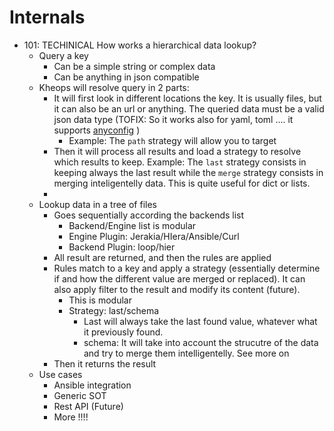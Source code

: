 
# Internals


* 101: TECHINICAL How works a hierarchical data lookup? 
  - Query a key
    + Can be a simple string or complex data
    + Can be anything in json compatible
  - Kheops will resolve query in 2 parts:
    + It will first look in different locations the key. It is usually files, but it can also be an url or anything. The queried data must be a valid json data type (TOFIX: So it works also for yaml, toml .... it supports [anyconfig](https://github.com/ssato/python-anyconfig) )
      * Example: The `path` strategy will allow you to target 
    + Then it will process all results and load a strategy to resolve which results to keep. 
      Example: The `last` strategy consists in keeping always the last result while the `merge` strategy consists in merging inteligentelly data. This is quite useful for dict or lists.
    + 
  - Lookup data in a tree of files
    + Goes sequentially according the backends list
      * Backend/Engine list is modular
      * Engine Plugin: Jerakia/HIera/Ansible/Curl
      * Backend Plugin: loop/hier
    + All result are returned, and then the rules are applied
    + Rules match to a key and apply a strategy (essentially determine if and how the different value are merged or replaced). It can also apply filter to the result and modify its content (future).
      * This is modular
      * Strategy: last/schema
        - Last will always take the last found value, whatever what it previously found. 
        - schema: It will take into account the strucutre of the data and try to merge them intelligentelly. See more on 
    + Then it returns the result
  - Use cases
    + Ansible integration
    + Generic SOT
    + Rest API (Future)
    + More !!!!
    


